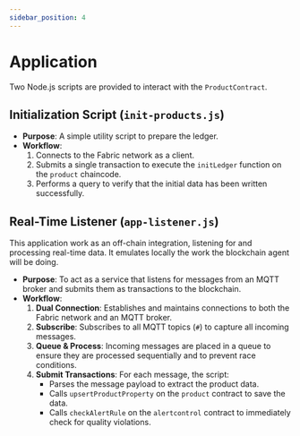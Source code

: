 ```yaml
---
sidebar_position: 4
---
```


# Application

Two Node.js scripts are provided to interact with the `ProductContract`.

## Initialization Script (`init-products.js`)

* **Purpose**: A simple utility script to prepare the ledger.
* **Workflow**:
    1.  Connects to the Fabric network as a client.
    2.  Submits a single transaction to execute the `initLedger` function on the `product` chaincode.
    3.  Performs a query to verify that the initial data has been written successfully.

## Real-Time Listener (`app-listener.js`)

This application work as an off-chain integration, listening for and processing real-time data. It emulates locally the work the blockchain agent will be doing.

* **Purpose**: To act as a service that listens for messages from an MQTT broker and submits them as transactions to the blockchain.
* **Workflow**:
    1.  **Dual Connection**: Establishes and maintains connections to both the Fabric network and an MQTT broker.
    2.  **Subscribe**: Subscribes to all MQTT topics (`#`) to capture all incoming messages.
    3.  **Queue & Process**: Incoming messages are placed in a queue to ensure they are processed sequentially and to prevent race conditions.
    4.  **Submit Transactions**: For each message, the script:
        * Parses the message payload to extract the product data.
        * Calls `upsertProductProperty` on the `product` contract to save the data.
        * Calls `checkAlertRule` on the `alertcontrol` contract to immediately check for quality violations.
